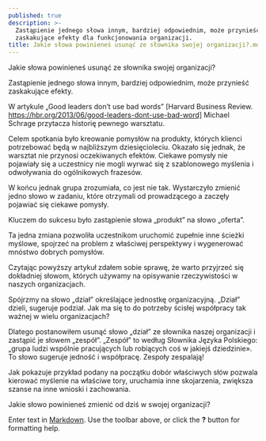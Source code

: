 ```yaml
---
published: true
description: >-
  Zastąpienie jednego słowa innym, bardziej odpowiednim, może przynieść
  zaskakujące efekty dla funkcjonowania organizacji.
title: Jakie słowa powinieneś usunąć ze słownika swojej organizacji?.md
---
```

Jakie słowa powinieneś usunąć ze słownika swojej organizacji?


Zastąpienie jednego słowa innym, bardziej odpowiednim, może przynieść zaskakujące efekty. 

W artykule „Good leaders don’t use bad words” [Harvard Business Review. https://hbr.org/2013/06/good-leaders-dont-use-bad-word] Michael Schrage przytacza historię pewnego warsztatu. 

Celem spotkania było kreowanie pomysłów na produkty, których klienci potrzebować będą w najbliższym dziesięcioleciu. 
Okazało się jednak, że warsztat nie przynosi oczekiwanych efektów. Ciekawe pomysły nie pojawiały się a uczestnicy nie mogli wyrwać się z szablonowego myślenia i odwoływania do ogólnikowych frazesów. 

W końcu jednak grupa zrozumiała, co jest nie tak. Wystarczyło zmienić jedno słowo w zadaniu, które otrzymali od prowadzącego a zaczęły pojawiać się ciekawe pomysły. 

Kluczem do sukcesu było zastąpienie słowa „produkt” na słowo „oferta”. 

Ta jedna zmiana pozwoliła uczestnikom uruchomić zupełnie inne ścieżki myślowe, spojrzeć na problem z właściwej perspektywy i wygenerować mnóstwo dobrych pomysłów.

Czytając powyższy artykuł zdałem sobie sprawę, że warto przyjrzeć się dokładniej słowom, których używamy na opisywanie rzeczywistości w naszych organizacjach. 

Spójrzmy na słowo „dział” określające jednostkę organizacyjną. „Dział” dzieli, sugeruje podział. Jak ma się to do potrzeby ścisłej współpracy tak ważnej w wielu organizacjach?

Dlatego postanowiłem usunąć słowo „dział” ze słownika naszej organizacji i zastąpić je słowem „zespół”. 
„Zespół” to według Słownika Języka Polskiego: „grupa ludzi wspólnie pracujących lub robiących coś w jakiejś dziedzinie». 
To słowo sugeruje jedność i współpracę. Zespoły zespalają!

Jak pokazuje przykład podany na początku dobór właściwych słów pozwala kierować myślenie na właściwe tory, uruchamia inne skojarzenia, zwiększa szanse na inne wnioski i zachowania.

Jakie słowo powinieneś zmienić od dziś w swojej organizacji?


Enter text in [Markdown](http://daringfireball.net/projects/markdown/). Use the toolbar above, or click the **?** button for formatting help.
